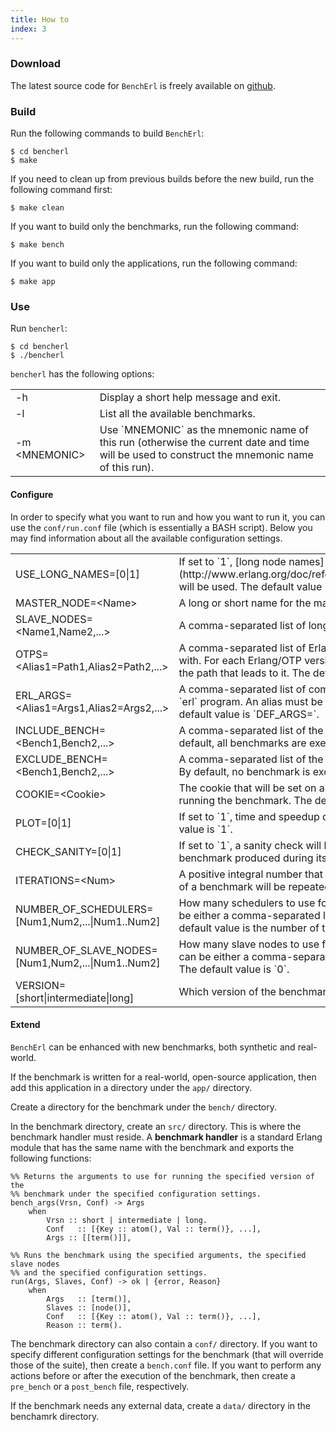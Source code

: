 ```yaml
---
title: How to
index: 3
---
```


### Download

The latest source code for `BenchErl` is freely available on
[github](https://github.com/k4t3r1n4/Bencherl).

### Build

Run the following commands to build `BenchErl`:

~~~~~{.bash}
$ cd bencherl
$ make
~~~~~

If you need to clean up from previous builds before the new build, run the
following command first:

~~~~~{.bash}
$ make clean
~~~~~

If you want to build only the benchmarks, run the following command:

~~~~~{.bash}
$ make bench
~~~~~

If you want to build only the applications, run the following command:

~~~~~{.bash}
$ make app
~~~~~

### Use

Run `bencherl`:

~~~~~{.bash}
$ cd bencherl
$ ./bencherl
~~~~~

`bencherl` has the following options:

<table border="0" cellpadding="5">
        <tr>
                <td class="option-name">-h</td>
                <td class="option-description">Display a short help message and exit.</td>
        </tr>
        <tr>
                <td class="option-name">-l</td>
                <td class="option-description">List all the available benchmarks.</td>
        </tr>
        <tr>
                <td class="option-name">-m &lt;MNEMONIC&gt;</td>
                <td class="option-description">Use `MNEMONIC` as the mnemonic name of this run (otherwise the current date and time will be used to construct the mnemonic name of this run).</td>
        </tr>
</table>

#### Configure

In order to specify what you want to run and how you want to run it, you can use
the `conf/run.conf` file (which is essentially a BASH script). Below you may
find information about all the available configuration settings.

<table border="0" cellpadding="5">
        <tr>
                <td class="configuration-name">USE_LONG_NAMES=[0|1]</td>
                <td class="configuration-description">If set to `1`, [long node names](http://www.erlang.org/doc/reference_manual/distributed.html#id82803) will be used. The default value is `1`.</td>
        </tr>
        <tr>
                <td class="configuration-name">MASTER_NODE=&lt;Name&gt;</td>
                <td class="configuration-description">A long or short name for the master node. The default value is `master`.</td>
        </tr>
        <tr>
                <td class="configuration-name">SLAVE_NODES=&lt;Name1,Name2,...&gt;</td>
                <td class="configuration-description">A comma-separated list of long or short names for the slave nodes.</td>
        </tr>
        <tr>
                <td class="configuration-name">OTPS=&lt;Alias1=Path1,Alias2=Path2,...&gt;</td>
                <td class="configuration-description">A comma-separated list of Erlang/OTP versions to run the benchmarks with. For each Erlang/OTP version, you must specify a unique alias and the path that leads to it. The default value is `DEF_OTP=`.</td>
        </tr>
        <tr>
                <td class="configuration-name">ERL_ARGS=&lt;Alias1=Args1,Alias2=Args2,...&gt;</td>
                <td class="configuration-description">A comma-separated list of command-line argument sets to pass to the `erl` program. An alias must be specified for each argument set. The default value is `DEF_ARGS=`.</td>
        </tr>
        <tr>
                <td class="configuration-name">INCLUDE_BENCH=&lt;Bench1,Bench2,...&gt;</td>
                <td class="configuration-description">A comma-separated list of the benchmarks that you want to run. By default, all benchmarks are executed.</td>
        </tr>
        <tr>
                <td class="configuration-name">EXCLUDE_BENCH=&lt;Bench1,Bench2,...&gt;</td>
                <td class="configuration-description">A comma-separated list of the benchmarks that you do not want to run. By default, no benchmark is excluded.</td>
        </tr>
        <tr>
                <td class="configuration-name">COOKIE=&lt;Cookie&gt;</td>
                <td class="configuration-description">The cookie that will be set on all Erlang nodes that will be used for running the benchmark. The default cookie is `cookie`.</td>
        </tr>
        <tr>
                <td class="configuration-name">PLOT=[0|1]</td>
                <td class="configuration-description">If set to `1`, time and speedup diagrams will be produced. The default value is `1`.</td>
        </tr>
        <tr>
                <td class="configuration-name">CHECK_SANITY=[0|1]</td>
                <td class="configuration-description">If set to `1`, a sanity check will be performed on the results that each benchmark produced during its execution.</td>
        </tr>
        <tr>
                <td class="configuration-name">ITERATIONS=&lt;Num&gt;</td>
                <td class="configuration-description">A positive integral number that controls how many times each execution of a benchmark will be repeated. The default value is `1`.</td>
        </tr>
        <tr>
                <td class="configuration-name">NUMBER_OF_SCHEDULERS=[Num1,Num2,...|Num1..Num2]</td>
                <td class="configuration-description">How many schedulers to use for running each benchmark. The value can be either a comma-separated list of integers or a range of integers. The default value is the number of the CPU cores of the system.</td>
        </tr>
        <tr>
                <td class="configuration-name">NUMBER_OF_SLAVE_NODES=[Num1,Num2,...|Num1..Num2]</td>
                <td class="configuration-description">How many slave nodes to use for running each benchmark. The value can be either a comma-separated list of integers or a range od integers. The default value is `0`.</td>
        </tr>
        <tr>
                <td class="configuration-name">VERSION=[short|intermediate|long]</td>
                <td class="configuration-description">Which version of the benchmarks to run. The default value is `long`.</td>
        </tr>
</table>

#### Extend

`BenchErl` can be enhanced with new benchmarks, both synthetic and real-world.

If the benchmark is written for a real-world, open-source application, then add
this application in a directory under the `app/` directory.

Create a directory for the benchmark under the `bench/` directory.

In the benchmark directory, create an `src/` directory. This is where the
benchmark handler must reside. A **benchmark handler** is a standard Erlang
module that has the same name with the benchmark and exports the following
functions:

~~~~~{.bash}
%% Returns the arguments to use for running the specified version of the
%% benchmark under the specified configuration settings.
bench_args(Vrsn, Conf) -> Args
    when
        Vrsn :: short | intermediate | long.
        Conf   :: [{Key :: atom(), Val :: term()}, ...],
        Args :: [[term()]],

%% Runs the benchmark using the specified arguments, the specified slave nodes
%% and the specified configuration settings.
run(Args, Slaves, Conf) -> ok | {error, Reason}
    when
        Args   :: [term()],
        Slaves :: [node()],
        Conf   :: [{Key :: atom(), Val :: term()}, ...],
        Reason :: term().
~~~~~

The benchmark directory can also contain a `conf/` directory. If you want to
specify different configuration settings for the benchmark (that will override
those of the suite), then create a `bench.conf` file. If you want to perform any
actions before or after the execution of the benchmark, then create a
`pre_bench` or a `post_bench` file, respectively.

If the benchmark needs any external data, create a `data/` directory in the
benchamrk directory.
